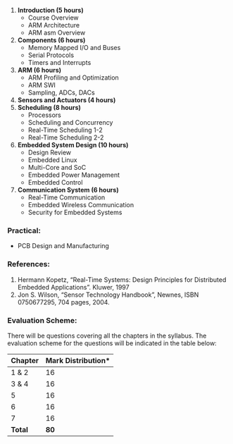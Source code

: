 
1. **Introduction (5 hours)**
    * Course Overview
    * ARM Architecture
    * ARM asm Overview
2. **Components (6 hours)**
    * Memory Mapped I/O and Buses
    * Serial Protocols
    * Timers and Interrupts
3. **ARM (6 hours)**
    * ARM Profiling and Optimization
    * ARM SWI
    * Sampling, ADCs, DACs
4. **Sensors and Actuators (4 hours)**
5. **Scheduling (8 hours)**
    * Processors
    * Scheduling and Concurrency
    * Real-Time Scheduling 1-2
    * Real-Time Scheduling 2-2
6. **Embedded System Design (10 hours)**
    * Design Review
    * Embedded Linux
    * Multi-Core and SoC
    * Embedded Power Management
    * Embedded Control
7. **Communication System (6 hours)**
    * Real-Time Communication
    * Embedded Wireless Communication
    * Security for Embedded Systems

### Practical:

* PCB Design and Manufacturing

### References:

1. Hermann Kopetz, “Real-Time Systems: Design Principles for Distributed Embedded Applications”. Kluwer, 1997
2. Jon S. Wilson, “Sensor Technology Handbook”, Newnes, ISBN 0750677295, 704 pages, 2004.

### Evaluation Scheme:

There will be questions covering all the chapters in the syllabus. The evaluation scheme for the questions will be indicated in the table below:

| Chapter   | Mark Distribution* |
| --------- | ------------------ |
| 1 & 2     | 16                 |
| 3 & 4     | 16                 |
| 5         | 16                 |
| 6         | 16                 |
| 7         | 16                 |
| **Total** | **80**             |

